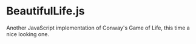 # BeautifulLife.js
Another JavaScript implementation of Conway's Game of Life, this time a nice looking one.
